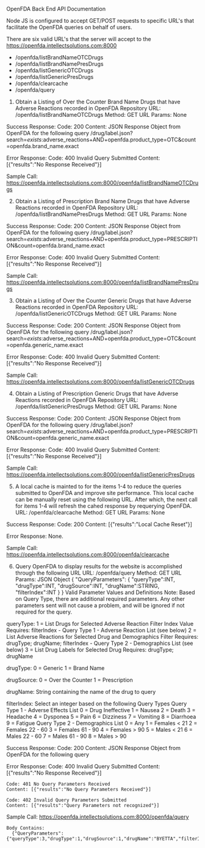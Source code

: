 OpenFDA Back End API Documentation

Node JS is configured to accept GET/POST requests to specific URL's that facilitate the OpenFDA queries on behalf of users.

There are six valid URL's that the server will accept to the https://openfda.intellectsolutions.com:8000
+ /openfda/listBrandNameOTCDrugs
+ /openfda/listBrandNamePresDrugs
+ /openfda/listGenericOTCDrugs
+ /openfda/listGenericPresDrugs
+ /openfda/clearcache
+ /openfda/query

1. Obtain a Listing of Over the Counter Brand Name Drugs that have Adverse Reactions recorded in OpenFDA Repository
  URL: /openfda/listBrandNameOTCDrugs
  Method: GET
  URL Params: None

  Success Response:
    Code: 200 
    Content: JSON Response Object from OpenFDA for the following query
      /drug/label.json?search=_exists_:adverse_reactions+AND+openfda.product_type=OTC&count=openfda.brand_name.exact

  Error Response:
    Code: 400 Invalid Query Submitted 
    Content: [{"results":"No Response Received"}]

  Sample Call:
    https://openfda.intellectsolutions.com:8000/openfda/listBrandNameOTCDrugs

2. Obtain a Listing of Prescription Brand Name Drugs that have Adverse Reactions recorded in OpenFDA Repository
  URL: /openfda/listBrandNamePresDrugs
  Method: GET
  URL Params: None

  Success Response:
    Code: 200 
    Content: JSON Response Object from OpenFDA for the following query
      /drug/label.json?search=_exists_:adverse_reactions+AND+openfda.product_type=PRESCRIPTION&count=openfda.brand_name.exact

  Error Response:
    Code: 400 Invalid Query Submitted 
    Content: [{"results":"No Response Received"}]

  Sample Call:
    https://openfda.intellectsolutions.com:8000/openfda/listBrandNamePresDrugs
    
3. Obtain a Listing of Over the Counter Generic Drugs that have Adverse Reactions recorded in OpenFDA Repository
  URL: /openfda/listGenericOTCDrugs
  Method: GET
  URL Params: None

  Success Response:
    Code: 200 
    Content: JSON Response Object from OpenFDA for the following query
      /drug/label.json?search=_exists_:adverse_reactions+AND+openfda.product_type=OTC&count=openfda.generic_name.exact

  Error Response:
    Code: 400 Invalid Query Submitted 
    Content: [{"results":"No Response Received"}]

  Sample Call:
    https://openfda.intellectsolutions.com:8000/openfda/listGenericOTCDrugs

4. Obtain a Listing of Prescription Generic Drugs that have Adverse Reactions recorded in OpenFDA Repository
  URL: /openfda/listGenericPresDrugs
  Method: GET
  URL Params: None

  Success Response:
    Code: 200 
    Content: JSON Response Object from OpenFDA for the following query
      /drug/label.json?search=_exists_:adverse_reactions+AND+openfda.product_type=PRESCRIPTION&count=openfda.generic_name.exact

  Error Response:
    Code: 400 Invalid Query Submitted 
    Content: [{"results":"No Response Received"}]

  Sample Call:
    https://openfda.intellectsolutions.com:8000/openfda/listGenericPresDrugs
    
5. A local cache is mainted to for the items 1-4 to reduce the queries submitted to OpenFDA and improve site performance.
    This local cache can be manually reset using the following URL.  After which, the next call for items 1-4 will refresh the cahed response by requerying OpenFDA.
  URL: /openfda/clearcache
  Method: GET
  URL Params: None

  Success Response:
    Code: 200 
    Content: [{"results":"Local Cache Reset"}]

  Error Response:
    None.

  Sample Call:
    https://openfda.intellectsolutions.com:8000/openfda/clearcache
    
6. Query OpenFDA to display results for the website is accomplished through the following URL
  URL: /openfda/query
  Method: GET
  URL Params: JSON Object
  {
    "QueryParameters":
      {
        "queryType":INT,    
        "drugType":INT,
        "drugSource":INT,
        "drugName":STRING,
        "filterIndex":INT
    }
  }
  Valid Parameter Values and Definitions
  Note: Based on Query Type, there are additional required parameters.  Any other parameters sent will not cause a problem, and will be ignored if not required for the query.
  
  queryType:
    1 = List Drugs for Selected Adverse Reaction Filter Index Value
        Requires: filterIndex - Query Type 1 - Adverse Reaction List (see below)
    2 = List Adverse Reactions for Selected Drug and Demographics Filter
        Requires: drugType; drugName; filterIndex - Query Type 2 - Demographics List (see below)
    3 = List Drug Labels for Selected Drug
        Requires: drugType; drugName
        
  drugType:
    0 = Generic
    1 = Brand Name
  
  drugSource:
    0 = Over the Counter
    1 = Prescription
    
  drugName:
    String containing the name of the drug to query
  
  filterIndex:
    Select an integer based on the following Query Types
    Query Type 1 - Adverse Effects List
      0 = Drug Ineffective
      1 = Nausea
      2 = Death
      3 = Headache
      4 = Dysponea
      5 = Pain
      6 = Dizziness 
      7 = Vomiting
      8 = Diarrhoea
      9 = Fatigue
    Query Type 2 - Demographics List
      0 = Any
      1 = Females < 21
      2 = Females 22 - 60
      3 = Females 61 - 90
      4 = Females > 90
      5 = Males < 21
      6 = Males 22 - 60
      7 = Males 61 - 90
      8 = Males > 90
    
  Success Response:
    Code: 200 
    Content: JSON Response Object from OpenFDA for the following query

  Error Response:
    Code: 400 Invalid Query Submitted 
    Content: [{"results":"No Response Received"}]

    Code: 401 No Query Parameters Received
    Content: [{"results":"No Query Parameters Received"}]

    Code: 402 Invalid Query Parameters Submitted 
    Content: [{"results":"Query Parameters not recognized"}]

  Sample Call:
    https://openfda.intellectsolutions.com:8000/openfda/query
    
    Body Contains:
      {"QueryParameters":{"queryType":3,"drugType":1,"drugSource":1,"drugName":"BYETTA","filterIndex":4}}

